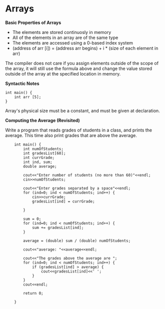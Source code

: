 # Arrays

**Basic Properties of Arrays**
* The elements are stored continuosly in memory
* All of the elements in an array are of the same type
* The elements are accessed using a 0-based index system
* (address of arr [i]) = (address arr begins) + i * (size of each element in arr)

The compiler does not care if you assign elements outside of the scope of the array, it will still use the formula above and change the value stored outside of the array at the specified location in memory.

**Syntactic Notes**

    int main() {
        int arr [5];
    }
    
Array's physical size must be a constant, and must be given at declaration.


**Computing the Average (Revisited)**

Write a program that reads grades of students in a class, and prints the average. This time also print grades that are above the average.

        int main() {
            int numOfStudents;
            int gradesList[60];
            int currGrade;
            int ind, sum;
            double average;

            cout<<"Enter number of students (no more than 60)"<<endl;
            cin>>numOfStudents;

            cout<<"Enter grades separated by a space"<<endl;
            for (ind=0; ind < numOfStudents; ind++) {
                cin>>currGrade;
                gradesList[ind] = currGrade;

            }

            sum = 0;
            for (ind=0; ind < numOfStudents; ind++) {
                sum += gradesList[ind];
            }

            average = (double) sum / (double) numOfStudents;

            cout<<"average: "<<average<<endl;

            cout<<"The grades above the average are ";
            for (ind=0; ind < numOfStudents; ind++) {
                if (gradesList[ind] > average) {
                    cout<<gradesList[ind]<<' ';
                }
            }
            cout<<endl;

            return 0;

        }

